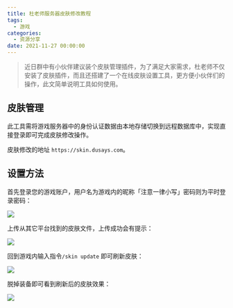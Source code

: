 ```yaml
---
title: 杜老师服务器皮肤修改教程
tags:
  - 游戏
categories:
  - 资源分享
date: 2021-11-27 00:00:00
---
```


> 近日群中有小伙伴建议装个皮肤管理插件，为了满足大家需求，杜老师不仅安装了皮肤插件，而且还搭建了一个在线皮肤设置工具，更方便小伙伴们的操作，此文简单说明工具如何使用。

<!-- more -->

## 皮肤管理

此工具需将游戏服务器中的身份认证数据由本地存储切换到远程数据库中，实现直接登录即可完成皮肤修改操作。

皮肤修改的地址 `https://skin.dusays.com`。

## 设置方法

首先登录您的游戏账户，用户名为游戏内的昵称「注意一律小写」密码则为平时登录密码：

![](https://cdn.dusays.com/2021/11/407-1.jpg)

上传从其它平台找到的皮肤文件，上传成功会有提示：

![](https://cdn.dusays.com/2021/11/407-2.jpg)

回到游戏内输入指令`/skin update` 即可刷新皮肤：

![](https://cdn.dusays.com/2021/11/407-3.jpg)

脱掉装备即可看到刷新后的皮肤效果：

![](https://cdn.dusays.com/2021/11/407-4.jpg)
